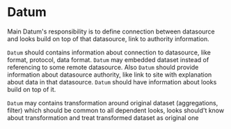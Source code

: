 # Datum

Main Datum's responsibility is to define connection between datasource and looks build on top of that datasource, link to authority
information.

`Datum` should contains information about connection to datasource, like format, protocol, data format. 
`Datum` may embedded dataset instead of referencing to some remote datasource. 
Also `Datum` should provide information about datasource authority, like link to site with explanation about data in that datasource. 
`Datum` should have information about looks build on top of it.

`Datum` may contains transformation around original dataset (aggregations, filter) which should be common to all dependent
looks, looks should't know about transformation and treat transformed dataset as original one
